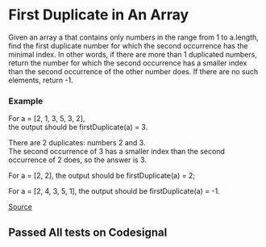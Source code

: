 # First Duplicate in An Array
Given an array a that contains only numbers in the range from 1 to a.length, find the first duplicate number for which the second occurrence has the minimal index. In other words, if there are more than 1 duplicated numbers, return the number for which the second occurrence has a smaller index than the second occurrence of the other number does. If there are no such elements, return -1.

### Example

For a = [2, 1, 3, 5, 3, 2],</br> the output should be firstDuplicate(a) = 3.</br>

There are 2 duplicates: numbers 2 and 3.</br> The second occurrence of 3 has a smaller index than the second occurrence of 2 does, so the answer is 3.</br>

For a = [2, 2], the output should be firstDuplicate(a) = 2;</br>

For a = [2, 4, 3, 5, 1], the output should be firstDuplicate(a) = -1.</br>

[Source](https://app.codesignal.com/interview-practice/task/pMvymcahZ8dY4g75q)

## Passed All tests on Codesignal